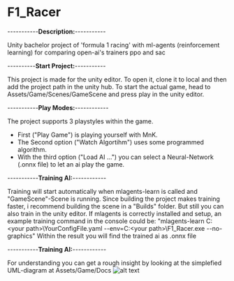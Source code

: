 # F1_Racer
-----------**Description:**-----------

Unity bachelor project of 'formula 1 racing' with ml-agents (reinforcement learning) for comparing open-ai's trainers ppo and sac

----------**Start Project:**-----------

This project is made for the unity editor. To open it, clone it to local and then add the project path in the unity hub.
To start the actual game, head to Assets/Game/Scenes/GameScene and press play in the unity editor.

-----------**Play Modes:**------------

The project supports 3 playstyles within the game.
 - First ("Play Game") is playing yourself with MnK.
 - The Second option ("Watch Algortihm") uses some programmed algorithm.
 - With the third option ("Load AI ...") you can select a Neural-Network (.onnx file) to let an ai play the game.

-----------**Training AI:**------------

Training will start automatically when mlagents-learn is called and "GameScene"-Scene is running.
Since building the project makes training faster, i recommend building the scene in a "Builds" folder. But still you can also train in the unity editor.
If mlagents is correctly installed and setup, an example training command in the console could be: "mlagents-learn C:\<your path>\YourConfigFile.yaml --env=C:\<your path>\F1_Racer.exe --no-graphics"
Within the result you will find the trained ai as .onnx file

-----------**Training AI:**------------

For understanding you can get a rough insight by looking at the simplefied UML-diagram at Assets/Game/Docs
![alt text](https://github.com/JoshuaBluem/F1_Racer/tree/main/Assets/Game/Docs/CarDrive_UML.drawio.png)
